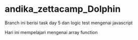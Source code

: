 # andika_zettacamp_Dolphin
 Branch ini berisi task day 5 dan logic test mengenai javascript

 Hari ini mempelajari mengenai array function
